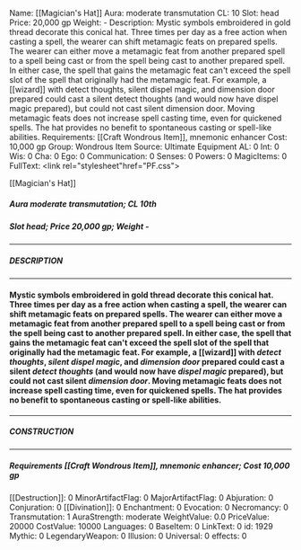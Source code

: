 Name: [[Magician's Hat]]
Aura: moderate transmutation
CL: 10
Slot: head
Price: 20,000 gp
Weight: -
Description: Mystic symbols embroidered in gold thread decorate this conical hat. Three times per day as a free action when casting a spell, the wearer can shift metamagic feats on prepared spells. The wearer can either move a metamagic feat from another prepared spell to a spell being cast or from the spell being cast to another prepared spell. In either case, the spell that gains the metamagic feat can't exceed the spell slot of the spell that originally had the metamagic feat. For example, a [[wizard]] with detect thoughts, silent dispel magic, and dimension door prepared could cast a silent detect thoughts (and would now have dispel magic prepared), but could not cast silent dimension door. Moving metamagic feats does not increase spell casting time, even for quickened spells. The hat provides no benefit to spontaneous casting or spell-like abilities.
Requirements: [[Craft Wondrous Item]], mnemonic enhancer
Cost: 10,000 gp
Group: Wondrous Item
Source: Ultimate Equipment
AL: 0
Int: 0
Wis: 0
Cha: 0
Ego: 0
Communication: 0
Senses: 0
Powers: 0
MagicItems: 0
FullText: <link rel="stylesheet"href="PF.css"><div class="heading"><p class="alignleft">[[Magician's Hat]]</p><div style="clear: both;"></div></div><div><h5><b>Aura </b>moderate transmutation; <b>CL </b>10th</h5><h5><b>Slot </b>head; <b>Price </b>20,000 gp; <b>Weight </b>-</h5></div><hr/><div><h5><b>DESCRIPTION</b></h5></div><hr/><div><h4><p>Mystic symbols embroidered in gold thread decorate this conical hat. Three times per day as a free action when casting a spell, the wearer can shift metamagic feats on prepared spells. The wearer can either move a metamagic feat from another prepared spell to a spell being cast or from the spell being cast to another prepared spell. In either case, the spell that gains the metamagic feat can't exceed the spell slot of the spell that originally had the metamagic feat. For example, a [[wizard]] with <i>detect thoughts</i>, <i>silent <i>dispel magic</i></i>, and <i>dimension door</i> prepared could cast a silent <i>detect thoughts</i> (and would now have <i>dispel magic</i> prepared), but could not cast silent <i>dimension door</i>. Moving metamagic feats does not increase spell casting time, even for quickened spells. The hat provides no benefit to spontaneous casting or spell-like abilities.</p></h4></div><hr/><div><h5><b>CONSTRUCTION</b></h5></div><hr/><div><h5><b>Requirements </b>[[Craft Wondrous Item]], <i>mnemonic enhancer</i>; <b>Cost </b>10,000 gp</h5></div>
[[Destruction]]: 0
MinorArtifactFlag: 0
MajorArtifactFlag: 0
Abjuration: 0
Conjuration: 0
[[Divination]]: 0
Enchantment: 0
Evocation: 0
Necromancy: 0
Transmutation: 1
AuraStrength: moderate
WeightValue: 0.0
PriceValue: 20000
CostValue: 10000
Languages: 0
BaseItem: 0
LinkText: 0
id: 1929
Mythic: 0
LegendaryWeapon: 0
Illusion: 0
Universal: 0
effects: 0
